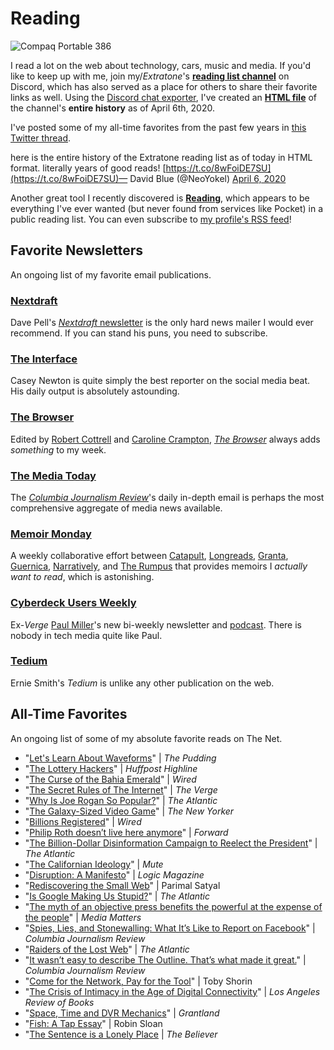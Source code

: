 # Reading

![Compaq Portable 386](https://i.snap.as/niq0aqH.png)

I read a lot on the web about technology, cars, music and media. If you'd like to keep up with me, join my/_Extratone_'s [**reading list channel**](http://bit.ly/extraread) on Discord, which has also served as a place for others to share their favorite links as well. Using the [Discord chat exporter](https://github.com/Tyrrrz/DiscordChatExporter), I've created an [**HTML file**](http://bit.ly/extraread42020) of the channel's **entire history** as of April 6th, 2020.

I've posted some of my all-time favorites from the past few years in [this Twitter thread](https://twitter.com/NeoYokel/status/1247152287379861504).

here is the entire history of the Extratone reading list as of today in HTML format. literally years of good reads! [https://t.co/8wFoiDE7SU](https://t.co/8wFoiDE7SU)— David Blue \(@NeoYokel\) [April 6, 2020](https://twitter.com/NeoYokel/status/1247152287379861504?ref_src=twsrc%5Etfw)

Another great tool I recently discovered is [**Reading**](https://www.reading.am/DavidBlue), which appears to be everything I've ever wanted \(but never found from services like Pocket\) in a public reading list. You can even subscribe to [my profile's RSS feed](https://www.reading.am/DavidBlue/list.rss)!

## Favorite Newsletters

An ongoing list of my favorite email publications.

### [Nextdraft](https://nextdraft.com/)

Dave Pell's [_Nextdraft_ newsletter](https://nextdraft.com/) is the only hard news mailer I would ever recommend. If you can stand his puns, you need to subscribe.

### [The Interface](https://www.getrevue.co/profile/caseynewton)

Casey Newton is quite simply the best reporter on the social media beat. His daily output is absolutely astounding.

### [The Browser](https://thebrowser.com/)

Edited by [Robert Cottrell](https://robertcottrell.com/) and [Caroline Crampton](http://carolinecrampton.com/), [_The Browser_](https://thebrowser.com/) always adds _something_ to my week.

### [The Media Today](https://www.cjr.org/email)

The [_Columbia Journalism Review_](https://www.cjr.org)'s daily in-depth email is perhaps the most comprehensive aggregate of media news available.

### [Memoir Monday](https://memoirmonday.substack.com/about)

A weekly collaborative effort between [Catapult](https://catapult.co/), [Longreads](https://longreads.com/), [Granta](https://granta.com/), [Guernica](https://www.guernicamag.com/), [Narratively](https://narratively.com/), and [The Rumpus](https://therumpus.net/) that provides memoirs I _actually want to read_, which is astonishing.

### [Cyberdeck Users Weekly](https://paul.lol/)

Ex-_Verge_ [Paul Miller](https://twitter.com/futurepaul)'s new bi-weekly newsletter and [podcast](https://anchor.fm/futurepaul). There is nobody in tech media quite like Paul.

### [Tedium](https://tedium.co/)

Ernie Smith's _Tedium_ is unlike any other publication on the web.

## All-Time Favorites

An ongoing list of some of my absolute favorite reads on The Net.

* "[Let's Learn About Waveforms](https://pudding.cool/2018/02/waveforms/)" \| _The Pudding_
* "[The Lottery Hackers](https://highline.huffingtonpost.com/articles/en/lotto-winners/)" \| _Huffpost Highline_
* "[The Curse of the Bahia Emerald](https://www.wired.com/2017/03/curse-bahia-emerald-giant-green-rock-wreaks-havoc-ruins-lives/)" \| _Wired_
* "[The Secret Rules of The Internet](https://www.theverge.com/2016/4/13/11387934/internet-moderator-history-youtube-facebook-reddit-censorship-free-speech)" \| _The Verge_
* "[Why Is Joe Rogan So Popular?](https://www.theatlantic.com/entertainment/archive/2019/08/my-joe-rogan-experience/594802/)" \| _The Atlantic_
* "[The Galaxy-Sized Video Game](https://www.newyorker.com/magazine/2015/05/18/world-without-end-raffi-khatchadourian)" \| _The New Yorker_
* "[Billions Registered](https://www.wired.com/1994/10/mcdonalds/)" \| _Wired_
* "[Philip Roth doesn’t live here anymore](https://forward.com/culture/446516/philip-roth-russ-murdock-grave-house-connecticut-litchfield/)" \| _Forward_
* "[The Billion-Dollar Disinformation Campaign to Reelect the President](https://www.theatlantic.com/magazine/archive/2020/03/the-2020-disinformation-war/605530/)" \| _The Atlantic_
* "[The Californian Ideology](https://www.metamute.org/editorial/articles/californian-ideology)" \| _Mute_
* "[Disruption: A Manifesto](https://logicmag.io/intelligence/disruption-a-manifesto/)" \| _Logic Magazine_
* "[Rediscovering the Small Web](https://neustadt.fr/essays/the-small-web/)" \| Parimal Satyal
* "[Is Google Making Us Stupid?](https://www.theatlantic.com/magazine/archive/2008/07/is-google-making-us-stupid/306868/)" \| _The Atlantic_
* "[The myth of an objective press benefits the powerful at the expense of the people](https://www.mediamatters.org/howard-kurtz/myth-objective-press-benefits-powerful-expense-people)" \| _Media Matters_
* "[Spies, Lies, and Stonewalling: What It’s Like to Report on Facebook](https://www.cjr.org/special_report/reporting-on-facebook.php)" \| _Columbia Journalism Review_
* "[Raiders of the Lost Web](https://www.theatlantic.com/technology/archive/2015/10/raiders-of-the-lost-web/409210/)" \| _The Atlantic_
* "[It wasn’t easy to describe The Outline. That’s what made it great.](https://www.cjr.org/the_profile/the-outline-its-for-you.php)" \| _Columbia Journalism Review_
* "[Come for the Network, Pay for the Tool](https://subpixel.space/entries/come-for-the-network-pay-for-the-tool/)" \| Toby Shorin
* "[The Crisis of Intimacy in the Age of Digital Connectivity](https://lareviewofbooks.org/article/crisis-intimacy-age-digital-connectivity/)" \| _Los Angeles Review of Books_
* "[Space, Time and DVR Mechanics](https://grantland.com/features/space-time-dvr-mechanics/)" \| _Grantland_
* "[Fish: A Tap Essay](https://www.robinsloan.com/fish/)" \| Robin Sloan
* "[The Sentence is a Lonely Place](https://believermag.com/the-sentence-is-a-lonely-place) \| _The Believer_


